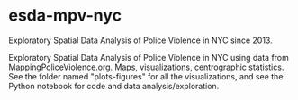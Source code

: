 # esda-mpv-nyc
Exploratory Spatial Data Analysis of Police Violence in NYC since 2013.

Exploratory Spatial Data Analysis of Police Violence in NYC using data from MappingPoliceViolence.org. Maps, visualizations, centrographic statistics. See the folder named "plots-figures" for all the visualizations, and see the Python notebook for code and data analysis/exploration.